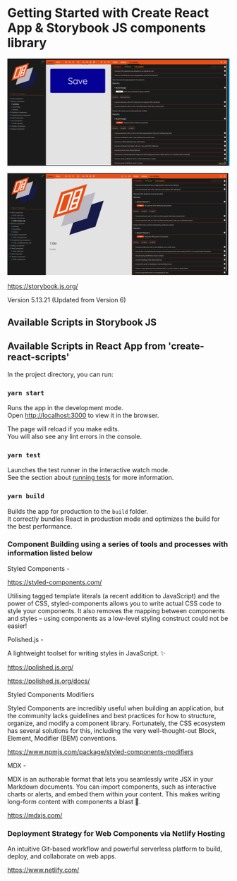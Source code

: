 # Getting Started with Create React App & Storybook JS components library

![storybook_1](imgBank/snip1.PNG)

![storybook_2](imgBank/snip2.PNG)

https://storybook.js.org/

Version 5.13.21 (Updated from Version 6)

## Available Scripts in Storybook JS

## Available Scripts in React App from 'create-react-scripts'

In the project directory, you can run:

### `yarn start`

Runs the app in the development mode.\
Open [http://localhost:3000](http://localhost:3000) to view it in the browser.

The page will reload if you make edits.\
You will also see any lint errors in the console.

### `yarn test`

Launches the test runner in the interactive watch mode.\
See the section about [running tests](https://facebook.github.io/create-react-app/docs/running-tests) for more information.

### `yarn build`

Builds the app for production to the `build` folder.\
It correctly bundles React in production mode and optimizes the build for the best performance.

### Component Building using a series of tools and processes with information listed below

Styled Components -

https://styled-components.com/

Utilising tagged template literals (a recent addition to JavaScript) and the power of CSS, styled-components allows you to write actual CSS code to style your components. It also removes the mapping between components and styles – using components as a low-level styling construct could not be easier!

Polished.js - 

A lightweight toolset for writing styles in JavaScript. ✨

https://polished.js.org/

https://polished.js.org/docs/


Styled Components Modifiers

Styled Components are incredibly useful when building an application, but the community lacks guidelines and best practices for how to structure, organize, and modify a component library. Fortunately, the CSS ecosystem has several solutions for this, including the very well-thought-out Block, Element, Modifier (BEM) conventions.

https://www.npmjs.com/package/styled-components-modifiers


MDX -

MDX is an authorable format that lets you seamlessly write JSX in your Markdown documents. You can import components, such as interactive charts or alerts, and embed them within your content. This makes writing long-form content with components a blast 🚀.

https://mdxjs.com/

### Deployment Strategy for Web Components via Netlify Hosting

An intuitive Git-based workflow and powerful serverless platform to build, deploy, and collaborate on web apps.

https://www.netlify.com/





